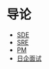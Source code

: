 # 导论

- [SDE](./SDE/README.md)
- [SRE](./SRE/README.md)
- [PM](./PM/README.md)
- [日企面试](./jp_company/README.md)